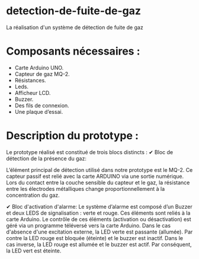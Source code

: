 # detection-de-fuite-de-gaz
La réalisation d'un système de détection de fuite de gaz 

# Composants nécessaires :
  
-	Carte Arduino UNO.
-	Capteur de gaz MQ-2.
-	Résistances.
-	Leds.
-	Afficheur LCD.
-	Buzzer.
-	Des fils de connexion.
-	Une plaque d’essai.
  
# Description du prototype : 
Le prototype réalisé est constitué de trois blocs distincts :
 ✔ Bloc de détection de la présence du gaz:
 
 L’élément principal de détection utilisé dans notre prototype est le MQ-2. Ce capteur passif est relié avec la carte ARDUINO via une sortie numérique. Lors du contact entre la couche sensible du capteur et le gaz, la résistance entre les électrodes métalliques change proportionnellement à la concentration du gaz.
 
 ✔ Bloc d'activation d'alarme:
 Le système d’alarme est composé d’un Buzzer et deux LEDS de signalisation : verte et rouge. Ces éléments sont reliés à la carte Arduino.
Le contrôle de ces éléments (activation ou désactivation) est géré via un programme téléversé vers la carte Arduino. Dans le cas d'absence d'une excitation externe, la LED verte est passante (allumée). Par contre la LED rouge est bloquée (éteinte) et le buzzer est inactif. Dans le cas inverse, la LED rouge est allumée et le buzzer est actif. Par conséquent, la LED vert est éteinte.



